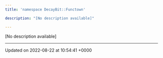 ```yaml
---
title: 'namespace DecayBit::Functown'

description: "[No description available]"

---
```







[No description available]






-------------------------------

Updated on 2022-08-22 at 10:54:41 +0000